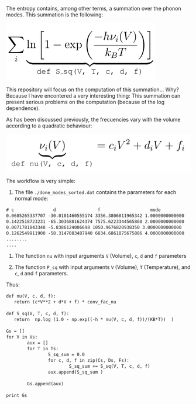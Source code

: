 The entropy contains, among other terms, a summation over the phonon modes. 
This summation is the following:

![Data flow](https://github.com/DavidCdeB/Entropy/blob/master/log_S.png)

This repository will focus on the computation of this summation... Why? Because I have encontered a very interesting thing: This summation can present serious problems on the computation (because of the log dependence).

As has been discussed previously, the frecuencies vary with the volume according to a quadratic behaviour:

![Data flow](https://github.com/DavidCdeB/Entropy/blob/master/quadratic.png)

The workflow is very simple:

1) The file `./done_modes_sorted.dat` contains the parameters for each normal mode:

```
# c               d                f                   mode
0.0685265337707 -30.0101460555174 3356.3806811965342 1.0000000000000
0.1422518723231 -65.3036881624374 7575.6223344565860 2.0000000000000
0.0071781843348 -5.8386124006698 1050.9676820938350 3.0000000000000
0.1262549911900 -58.3147083487940 6834.6861875675886 4.0000000000000
........
....
```

1) The function `nu` with input arguments `V` (Volume), `c`, `d` and `f` parameters

2) The function `P_sq` with input arguments `V` (Volume), `T` (Temperature), and  `c`, `d` and `f` parameters.

Thus:

```
def nu(V, c, d, f):
   return (c*V**2 + d*V + f) * conv_fac_nu

def S_sq(V, T, c, d, f):
   return  np.log (1.0 - np.exp((-h * nu(V, c, d, f))/(KB*T))  )

Gs = []
for V in Vs:
        aux = []
        for T in Ts:
                S_sq_sum = 0.0
                for c, d, f in zip(Cs, Ds, Fs):
                        S_sq_sum += S_sq(V, T, c, d, f)
                aux.append(S_sq_sum )

        Gs.append(aux)

print Gs
```


